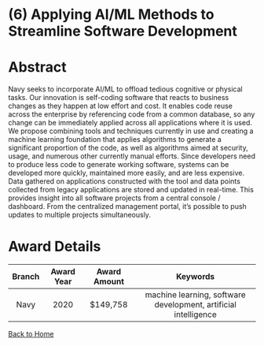 
(6) Applying AI/ML Methods to Streamline Software Development
=============================================================

# Abstract


Navy seeks to incorporate AI/ML to offload tedious cognitive or physical tasks. Our innovation is self-coding software that reacts to business changes as they happen at low effort and cost. It enables code reuse across the enterprise by referencing code from a common database, so any change can be immediately applied across all applications where it is used. We propose combining tools and techniques currently in use and creating a machine learning foundation that applies algorithms to generate a significant proportion of the code, as well as algorithms aimed at security, usage, and numerous other currently manual efforts. Since developers need to produce less code to generate working software, systems can be developed more quickly, maintained more easily, and are less expensive. Data gathered on applications constructed with the tool and data points collected from legacy applications are stored and updated in real-time. This provides insight into all software projects from a central console / dashboard. From the centralized management portal, it’s possible to push updates to multiple projects simultaneously.  

# Award Details

|Branch|Award Year|Award Amount|Keywords|
| :---: | :---: | :---: | :---: |
|Navy|2020|$149,758|machine learning, software development, artificial intelligence|
  
  


[Back to Home](https://github.com/chrischow/dod_sbir_awards/Reports/JH/#2072)